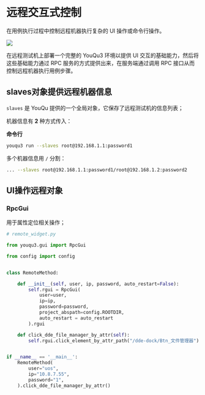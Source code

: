 # 远程交互式控制

在用例执行过程中控制远程机器执行复杂的 UI 操作或命令行操作。

![](/指南/与生俱来/remote_control.png)

在远程测试机上部署一个完整的 YouQu3 环境以提供 UI 交互的基础能力，然后将这些基础能力通过 RPC 服务的方式提供出来，在服务端通过调用 RPC 接口从而控制远程机器执行用例步骤。

## slaves对象提供远程机器信息

`slaves` 是 YouQu 提供的一个全局对象，它保存了远程测试机的信息列表；

机器信息有 **2** 种方式传入：

**命令行**

```bash
youqu3 run --slaves root@192.168.1.1:password1
```

多个机器信息用 `/` 分割：

```bash
... --slaves root@192.168.1.1:password1/root@192.168.1.2:password2
```

## UI操作远程对象

### RpcGui

用于属性定位相关操作；

```python
# remote_widget.py

from youqu3.gui import RpcGui

from config import config


class RemoteMethod:

    def __init__(self, user, ip, password, auto_restart=False):
        self.rgui = RpcGui(
            user=user,
            ip=ip,
            password=password,
            project_abspath=config.ROOTDIR,
            auto_restart = auto_restart
        ).rgui

    def click_dde_file_manager_by_attr(self):
        self.rgui.click_element_by_attr_path("/dde-dock/Btn_文件管理器")


if __name__ == '__main__':
    RemoteMethod(
        user="uos",
        ip="10.8.7.55",
        password="1",
    ).click_dde_file_manager_by_attr()
```











